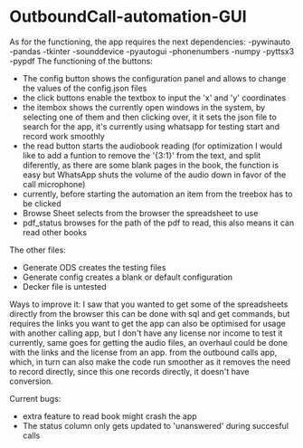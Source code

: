 # OutboundCall-automation-GUI
As for the functioning, the app requires the next dependencies:
-pywinauto
-pandas
-tkinter
-sounddevice
-pyautogui
-phonenumbers
-numpy
-pyttsx3
-pypdf
The functioning of the buttons:
- The config button shows the configuration panel and allows to change the  values of the config.json files
- the click buttons enable the textbox to input the 'x' and 'y' coordinates
- the itembox shows the currently open windows in the system, by selecting one of them and then clicking over, it
  it sets the json file to search for the app, it's currently using whatsapp for testing
start and record work smoothly
- the read button starts the audiobook reading (for optimization I would like to add a funtion to remove the '{3:1}'
  from the text, and split diferently, as there are some blank pages in the book, the function is easy but WhatsApp
  shuts the volume of the audio down in favor of the call microphone)
- currently, before starting the automation an item from the treebox has to be clicked
- Browse Sheet selects from the browser the spreadsheet to use
- pdf_status browses for the path of the pdf to read, this also means it can read other books

The other files:
- Generate ODS creates the testing files
- Generate config creates a blank or default configuration
- Decker file is untested

Ways to improve it:
I saw that you wanted to get some of the spreadsheets directly from the browser
this can be done with sql and get commands, but requires the links you want to get
the app can also be optimised for usage with another calling app, but I don't
have any license nor income to test it currently, same goes for getting the audio files, an
overhaul could be done with the links and the license from an app.
from the outbound calls app, which, in turn can also make the code run smoother as it removes
the need to record directly, since this one records directly, it doesn't have conversion.

Current bugs:
- extra feature to read book might crash the app
- The status column only gets updated to 'unanswered' during succesful calls


